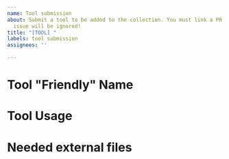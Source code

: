 ```yaml
---
name: Tool submission
about: Submit a tool to be added to the collection. You must link a PR or else this
  issue will be ignored!
title: "[TOOL] "
labels: tool submission
assignees: ''

---
```


<!-- YOU MUST FILL OUT THIS TEMPLATE OR ELSE THIS ISSUE WILL BE IGNORED -->
<!-- YOUR TOOL MUST ALSO BE CROSS-PLATFORM OUT-OF-THE-BOX, NO EXCEPTIONS -->
<!-- CONNECTING TO THE INTERNET/DOWNLOADING FILES IN A TOOL ISN'T STRICTLY PROHIBITED BUT IS REVIEWED MORE CAREFULLY -->

# Tool "Friendly" Name
 <!-- PUT THE NAME OF YOUR TOOL HERE -->

# Tool Usage
<!-- BRIEFLY DESCRIBE HOW TO USE THE TOOL, THE ARGUMENTS, AND WHAT BENEFIT IT BRINGS -->

# Needed external files
<!-- LIST ANY FILES THAT NEED TO BE INCLUDED IN THE BUILD -->
